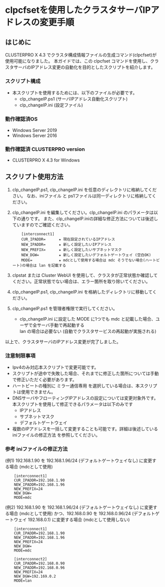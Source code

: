 # clpcfsetを使用したクラスタサーバIPアドレスの変更手順

## はじめに
CLUSTERPRO X 4.3 でクラスタ構成情報ファイルの生成コマンド(clpcfset)が使用可能になりました。
本ガイドでは、この clpcfset コマンドを使用し、クラスタサーバのIPアドレス変更の自動化を目的としたスクリプトを紹介します。

### スクリプト構成
- 本スクリプトを使用するためには、以下のファイルが必要です。  
    - clp_changeIP.ps1 (サーバIPアドレス自動化スクリプト)
    - clp_changeIP.ini (設定ファイル)

###  動作確認済OS
 - Windows Server 2019
 - Windows Server 2016

### 動作確認済 CLUSTERPRO version
 - CLUSTERPRO X 4.3 for Windows


## スクリプト使用方法

1. clp_changeIP.ps1, clp_changeIP.ini を任意のディレクトリに格納してください。
   なお、iniファイル と ps1ファイルは同一ディレクトリに格納してください。
1. clp_changeIP.ini を編集してください。clp_changeIP.ini のパラメータは以下の通りです。 
また、clp_changeIP.iniの詳細な修正方法については後述していますのでご確認ください。

	```
		[interconnect1]
		CUR_IPADDR=      ★ 現在設定されているIPアドレス
		NEW_IPADDR=      ★ 新しく設定したいIPアドレス
		NEW_PREFIX=      ★ 新しく設定したいサブネットマスク
		NEW_DGW=         ★ 新しく設定したいデフォルトゲートウェイ (空白OK)
		MODE=            ★ mdcとして使用する場合は mdc そうでない場合(ハートビート)の場合は lan を記載する
	```
1. clpstat または Cluster WebUI を使用して、クラスタが正常状態か確認してください。正常状態でない場合は、エラー箇所を取り除いてください。
1. clp_changeIP.ps1, clp_changeIP.ini を格納したディレクトリに移動してください。

1. clp_changeIP.ps1 を管理者権限で実行してください。
    -  clp_changeIP.ini に設定した MODE に1つでも mdc と記載した場合、ユーザで全サーバ手動で再起動する  
   lan の場合は必要ない (自動でクラスタサービスの再起動が実施される)

以上で、クラスタサーバのIPアドレス変更が完了しました。

### 注意制限事項
 - Ipv4のみ対応本スクリプトで変更可能です。
 - スクリプトが途中で失敗した場合、それまでに修正した箇所については手動で修正いただく必要があります。
 - ハートビートの種別に ミラー通信専用 を選択している場合は、本スクリプトは使用できません。
 - DNSサーバやフローティングIPアドレスの設定については変更対象外です。  
 本スクリプトを使用して修正できるパラメータは以下のみです
    - IPアドレス
    - サブネットマスク
    - デフォルトゲートウェイ 
 - 複数のIPアドレスを一括して変更することも可能です。詳細は後述している iniファイルの修正方法 を参照してください。

### 参考 iniファイルの修正方法
  (例1) 192.168.1.90 を  192.168.1.96/24 (デフォルトゲートウェイなし) に変更する場合 (mdcとして使用)
```
	[interconnect1]
	CUR_IPADDR=192.168.1.90
	NEW_IPADDR=192.168.1.96
	NEW_PREFIX=24
	NEW_DGW=
	MODE=mdc
```
  (例2) 192.168.1.90 を  192.168.1.96/24 (デフォルトゲートウェイなし) に変更する場合 (mdcとして使用)
      かつ、192.168.0.90 を  192.168.0.96/24 (デフォルトゲートウェイ 192.168.0.1) に変更する場合 (mdcとして使用しない)
```
	[interconnect1]
	CUR_IPADDR=192.168.1.90
	NEW_IPADDR=192.168.1.96
	NEW_PREFIX=24
	NEW_DGW=
	MODE=mdc

	[interconnect2]
	CUR_IPADDR=192.168.0.90
	NEW_IPADDR=192.168.0.96
	NEW_PREFIX=24
	NEW_DGW=192.169.0.2
	MODE=lan
```

